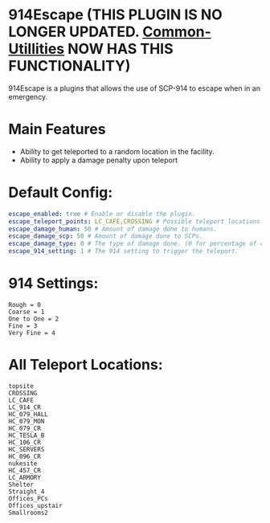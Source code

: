 # 914Escape (THIS PLUGIN IS NO LONGER UPDATED. [Common-Utillities](https://github.com/Exiled-Team/Common-Utils) NOW HAS THIS FUNCTIONALITY)
914Escape is a plugins that allows the use of SCP-914 to escape when in an emergency.

# Main Features
- Ability to get teleported to a random location in the facility.
- Ability to apply a damage penalty upon teleport

# Default Config:
```yaml
escape_enabled: true # Enable or disable the plugin.
escape_teleport_points: LC_CAFE,CROSSING # Possible teleport locations. (List at the bottom of page)
escape_damage_human: 50 # Amount of damage done to humans.
escape_damage_scp: 50 # Amount of damage done to SCPs.
escape_damage_type: 0 # The type of damage done. (0 for percentage of current health, 1 for damage done in HP count)
escape_914_setting: 1 # The 914 setting to trigger the teleport.
```

# 914 Settings:
```
Rough = 0
Coarse = 1
One to One = 2
Fine = 3
Very Fine = 4
```

# All Teleport Locations:
```
topsite
CROSSING
LC_CAFE
LC_914_CR
HC_079_HALL
HC_079_MON
HC_079_CR
HC_TESLA_B
HC_106_CR
HC_SERVERS
HC_096_CR
nukesite
HC_457_CR
LC_ARMORY
Shelter
Straight_4
Offices_PCs
Offices_upstair
Smallrooms2
```
